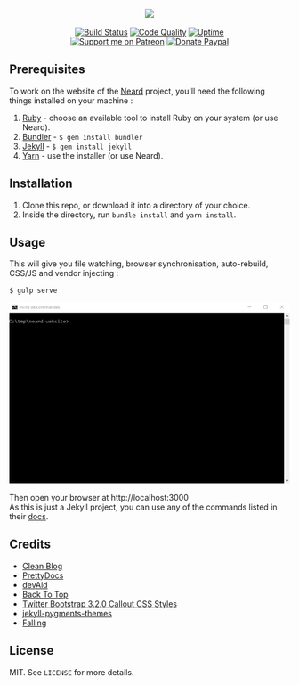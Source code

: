 <p align="center"><a href="https://neard.io" target="_blank"><img width="100" src="https://neard.io/img/logo.png"></a></p>

<p align="center">
  <a href="https://travis-ci.com/neard/neard.github.io"><img src="https://img.shields.io/travis/com/neard/neard.github.io/dev.svg?style=flat-square" alt="Build Status"></a>
  <a href="https://www.codacy.com/app/crazy-max/neard.github.io"><img src="https://img.shields.io/codacy/grade/1c78d2c0aa814fd685b60868192d8d81.svg?style=flat-square" alt="Code Quality"></a>
  <a href="https://status.neard.io"><img src="https://img.shields.io/uptimerobot/ratio/m778918918-3e92c097147760ee39d02d36.svg?style=flat-square" alt="Uptime"></a>
  <br /><a href="https://www.patreon.com/crazymax"><img src="https://img.shields.io/badge/donate-patreon-fb664e.svg?style=flat-square" alt="Support me on Patreon"></a>
  <a href="https://www.paypal.me/crazyws"><img src="https://img.shields.io/badge/donate-paypal-7057ff.svg?style=flat-square" alt="Donate Paypal"></a>
</p>

## Prerequisites

To work on the website of the [Neard](https://github.com/neard/neard) project, you'll need the following things installed on your machine :

1. [Ruby](https://www.ruby-lang.org/en/documentation/installation/) - choose an available tool to install Ruby on your system (or use Neard).
2. [Bundler](https://bundler.io) - `$ gem install bundler`
3. [Jekyll](https://jekyllrb.com) - `$ gem install jekyll`
4. [Yarn](https://yarnpkg.com) - use the installer (or use Neard).

## Installation

1. Clone this repo, or download it into a directory of your choice.
2. Inside the directory, run `bundle install` and `yarn install`.

## Usage

This will give you file watching, browser synchronisation, auto-rebuild, CSS/JS and vendor injecting :

```shell
$ gulp serve
```

![](src/img/gulp-serve.gif)

Then open your browser at http://localhost:3000<br />
As this is just a Jekyll project, you can use any of the commands listed in their [docs](https://jekyllrb.com/docs/usage/).

## Credits

* [Clean Blog](https://startbootstrap.com/template-overviews/clean-blog/)
* [PrettyDocs](https://themes.3rdwavemedia.com/website-templates/prettydocs-free-bootstrap-theme-developers-and-startups/)
* [devAid](https://themes.3rdwavemedia.com/website-templates/devaid-free-bootstrap-theme-developers/)
* [Back To Top](https://codyhouse.co/gem/back-to-top/)
* [Twitter Bootstrap 3.2.0 Callout CSS Styles](https://cpratt.co/twitter-bootstrap-callout-css-styles/)
* [jekyll-pygments-themes](https://github.com/jwarby/jekyll-pygments-themes)
* [Falling](https://pixabay.com/en/falling-tripping-down-stairs-99175/)

## License

MIT. See `LICENSE` for more details.